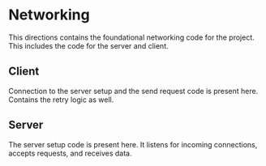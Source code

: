 # Networking
This directions contains the foundational networking code for the project. This includes the code for the server and client.

## Client
Connection to the server setup and the send request code is present here. Contains the retry logic as well.

## Server
The server setup code is present here. It listens for incoming connections, accepts requests, and receives data.

